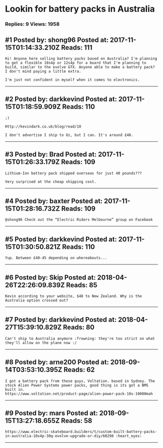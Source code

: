 # Lookin for battery packs in Australia

### Replies: 9 Views: 1958

## \#1 Posted by: shong96 Posted at: 2017-11-15T01:14:33.210Z Reads: 111

```
Hi! Anyone here selling battery packs based on Australia? I'm planning to get a flexible 10s4p or 12s4p for a board that I'm planning to build, similar to the evolve GTX. Anyone able to make a battery pack? I don't mind paying a little extra. 

I'm just not confident in myself when it comes to electronics.
```

---
## \#2 Posted by: darkkevind Posted at: 2017-11-15T01:18:59.909Z Reads: 110

```
;)

Http://kevindark.co.uk/blog/read/10

I don't advertise I ship to Oz, but I can. It's around £40.
```

---
## \#3 Posted by: Brad Posted at: 2017-11-15T01:26:33.179Z Reads: 109

```
Lithium-Ion battery pack shipped overseas for just 40 pounds???

Very surprised at the cheap shipping cost.
```

---
## \#4 Posted by: baxter Posted at: 2017-11-15T01:28:16.732Z Reads: 109

```
@shong96 Check out the “Electric Riders Melbourne” group on Facebook
```

---
## \#5 Posted by: darkkevind Posted at: 2017-11-15T01:30:50.821Z Reads: 110

```
Yup. Between £40-45 depending on whereabouts...
```

---
## \#6 Posted by: Skip Posted at: 2018-04-26T22:26:09.839Z Reads: 85

```
Kevin according to your website, $48 to New Zealand. Why is the Australia option crossed out?
```

---
## \#7 Posted by: darkkevind Posted at: 2018-04-27T15:39:10.829Z Reads: 80

```
Can't ship to Australia anymore :frowning: they're too strict on what they'll allow on the plane now :/
```

---
## \#8 Posted by: arne200 Posted at: 2018-09-14T03:53:10.395Z Reads: 62

```
I got a battery pack from these guys, Voltation. based in Sydney. The stock Alien Power Systems power packs, good thing is its got a BMS built in. 
https://www.voltation.net/product-page/alien-power-pack-10s-10000mah
```

---
## \#9 Posted by: mars Posted at: 2018-09-15T13:27:18.655Z Reads: 58

```
https://www.electric-skateboard.builders/t/custom-built-battery-packs-in-australia-10s4p-30q-evolve-upgrade-or-diy/60298 :heart_eyes:
```

---
